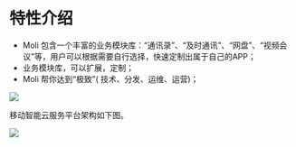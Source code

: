 # 特性介绍

*	Moli 包含一个丰富的业务模块库：“通讯录”、“及时通讯”、“网盘”、“视频会议”等，用户可以根据需要自行选择，快速定制出属于自己的APP；
*	业务模块库，可以扩展，定制；
*	Moli 帮你达到“极致”( 技术、分发、运维、运营)；

![](yidongkaifa-32.png)

移动智能云服务平台架构如下图。

![](yidongkaifa-33.png)